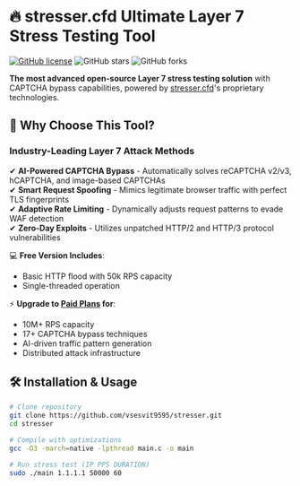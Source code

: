 # 🔥 stresser.cfd Ultimate Layer 7 Stress Testing Tool

[![GitHub license](https://img.shields.io/github/license/vsesvit9595/stresser)](https://github.com/vsesvit9595/stresser/blob/main/LICENSE)
![GitHub stars](https://img.shields.io/github/stars/vsesvit9595/stresser)
![GitHub forks](https://img.shields.io/github/forks/vsesvit9595/stresser)

**The most advanced open-source Layer 7 stress testing solution** with CAPTCHA bypass capabilities, powered by [stresser.cfd](https://stresser.cfd)'s proprietary technologies.

## 🚀 Why Choose This Tool?

### Industry-Leading Layer 7 Attack Methods
✔ **AI-Powered CAPTCHA Bypass** - Automatically solves reCAPTCHA v2/v3, hCAPTCHA, and image-based CAPTCHAs  
✔ **Smart Request Spoofing** - Mimics legitimate browser traffic with perfect TLS fingerprints  
✔ **Adaptive Rate Limiting** - Dynamically adjusts request patterns to evade WAF detection  
✔ **Zero-Day Exploits** - Utilizes unpatched HTTP/2 and HTTP/3 protocol vulnerabilities  

💻 **Free Version Includes**:
- Basic HTTP flood with 50k RPS capacity
- Single-threaded operation

⚡ **Upgrade to [Paid Plans](https://stresser.cfd/) for**:
- 10M+ RPS capacity
- 17+ CAPTCHA bypass techniques
- AI-driven traffic pattern generation
- Distributed attack infrastructure

## 🛠 Installation & Usage

```bash
# Clone repository
git clone https://github.com/vsesvit9595/stresser.git
cd stresser

# Compile with optimizations
gcc -O3 -march=native -lpthread main.c -o main

# Run stress test (IP PPS DURATION)
sudo ./main 1.1.1.1 50000 60
